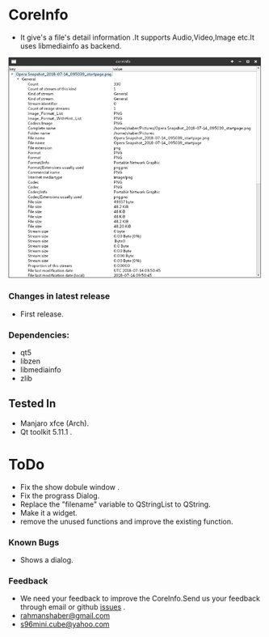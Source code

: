 # CoreInfo
* It give's a file's detail information .It supports Audio,Video,Image etc.It uses libmediainfo as backend.

<img src="a1.png" width="500">

### Changes in latest release
* First release.


### Dependencies:
* qt5
* libzen
* libmediainfo
* zlib

## Tested In
* Manjaro xfce (Arch).
* Qt toolkit 5.11.1 .

# ToDo
* Fix the show dobule window .
* Fix the prograss Dialog.
* Replace the "filename" variable to QStringList to QString. 
* Make it a widget.
* remove the unused functions and improve the existing function.

### Known Bugs
* Shows a dialog.

### Feedback
* We need your feedback to improve the CoreInfo.Send us your feedback through email or github [issues](https://github.com/rahmanshaber/coreinfo/issues "Title") .
* rahmanshaber@gmail.com
* s96mini.cube@yahoo.com
